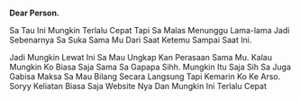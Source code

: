 <html lang="en">
<head>
    <meta charset="UTF-8">
    <meta http-equiv="X-UA-Compatible" content="IE=edge">
    <meta name="viewport" content="width=device-width, initial-scale=1.0">
    <title>Sarah Nainggolan </title>
    <link rel="stylesheet" href="./style.css">
</head>
<body>
    <audio autoplay>
        <source src="Ed Sheeran - Perfect (320).mp3" type="audio/mp3"/>
    </audio>
    <br>
    <div class="container">
        <div class="envelope-wrapper">
            <div class="envelope">
                <div class="letter">
                    <div class="text">
                        <strong>Dear Person.</strong>
                        <p>
                            Sa Tau Ini Mungkin Terlalu Cepat Tapi Sa Malas Menunggu Lama-lama Jadi Sebenarnya Sa Suka Sama Mu
                            Dari Saat Ketemu Sampai Saat Ini.
                        </p>
                        <p>
                            Jadi Mungkin Lewat Ini Sa Mau Ungkap Kan Perasaan Sama Mu. Kalau Mungkin Ko Biasa Saja Sama Sa Gapapa  Sihh.
                            Mungkin Itu Saja Sih Sa Juga Gabisa Maksa
                            Sa Mau Bilang Secara Langsung Tapi Kemarin Ko Ke Arso.
                            Soryy Keliatan Biasa Saja Website Nya Dan Mungkin Ini Terlalu Cepat
                        </p>
                    </div>
                </div>
            </div>
            <div class="heart"></div>
        </div>
    </div>
    <script>
        const envelope = document.querySelector('.envelope-wrapper');
        envelope.addEventListener('click', () => {
            envelope.classList.toggle('flap');
        });
    </script>
</body>
</html>
